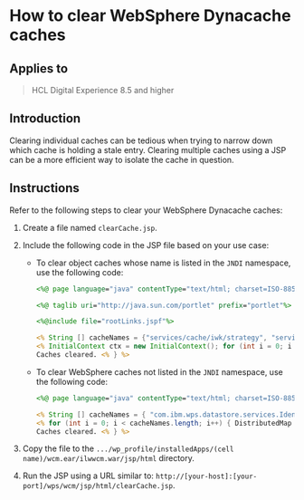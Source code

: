 # How to clear WebSphere Dynacache caches

## Applies to

> HCL Digital Experience 8.5 and higher

## Introduction

Clearing individual caches can be tedious when trying to narrow down which cache is holding a stale entry. Clearing multiple caches using a JSP can be a more efficient way to isolate the cache in question.  

## Instructions

Refer to the following steps to clear your WebSphere Dynacache caches:

1. Create a file named `clearCache.jsp`.

2. Include the following code in the JSP file based on your use case:

    - To clear object caches whose name is listed in the `JNDI` namespace, use the following code:

        ```jsp
        <%@ page language="java" contentType="text/html; charset=ISO-8859-1" pageEncoding="ISO-8859-1" session="false" import="javax.naming.InitialContext, com.ibm.websphere.cache.DistributedMap,wcmsupport.*"%>

        <%@ taglib uri="http://java.sun.com/portlet" prefix="portlet"%> <%@include file="../jsp/linkStyles.jspf"%>

        <%@include file="rootLinks.jspf"%>

        <% String [] cacheNames = {"services/cache/iwk/strategy", "services/cache/iwk/global", "services/cache/iwk/module", "services/cache/iwk/processing", "services/cache/iwk/site", "services/cache/iwk/session", "services/cache/iwk/summary", "services/cache/iwk/abspathreverse", "services/cache/iwk/menu", "services/cache/iwk/nav", "services/cache/iwk/abspath"}; if (request.getParameter("clear") != null) { %> Clearing caches...
        <% InitialContext ctx = new InitialContext(); for (int i = 0; i < cacheNames.length; i++) { DistributedMap dm = (DistributedMap) ctx.lookup(cacheNames[i]); dm.clear(); } %>
        Caches cleared. <% } %>
        ```

    - To clear WebSphere caches not listed in the `JNDI` namespace, use the following code:

        ```jsp
        <%@ page language="java" contentType="text/html; charset=ISO-8859-1" pageEncoding="ISO-8859-1" session="false" import="javax.naming.InitialContext, javax.naming.Context, java.util.*, com.ibm.websphere.naming.genericURLInitialContextFactory, com.ibm.websphere.cache.DistributedMap, com.ibm.wsspi.cache.DistributedObjectCacheFactory, wcmsupport.*"%>

        <% String [] cacheNames = { "com.ibm.wps.datastore.services.Identification.OidAndUniqueName.cache", "com.ibm.wps.model.content.impl.ExplicitOidCache", "com.ibm.wps.ac.ChildResourcesCache", "com.ibm.wps.model.content.impl.TopologyCache", "com.ibm.wps.datastore.pageinstance.DerivationCache", "com.ibm.wps.datastore.pageinstance.OIDCache", "com.ibm.wps.model.factory.public.pages.update", "WSSecureMap", "com.ibm.wps.puma.CommonPrincipalCache", "com.ibm.wps.ac.AccessControlUserContextCache", "com.ibm.wps.resolver.friendly.cache", "com.ibm.wps.ac.groupmanagement.NestedGroupCache", "com.ibm.wps.datastore.pageinstance.MetaDataCache", "com.ibm.wps.model.content.impl.ResourceCache", "com.ibm.wps.ac.CommonExplicitEntitlementsCache", "com.ibm.wps.ac.CommonRolesCache", "com.ibm.wps.pe.portletregistry", "com.ibm.wps.pe.portletentity", "com.ibm.wps.pe.portletentitycounter", "com.ibm.wps.pe.portletmodel.portletdefinition", "com.ibm.wps.resolver.resource.AbstractRequestDispatcherFactory", "com.ibm.wps.resolver.data.cache.DataSourceCache", "com.ibm.wps.model.factory.UserSpecificModelCache", "com.ibm.wps.outbound.datastore.ProxyConfigCache.values", "com.ibm.wps.outbound.datastore.ProxyConfigCache.topologies", "com.ibm.wps.ac.ProtectedResourceCache", "services.cache.pzn.rules", "com.ibm.wps.ac.ExplicitEntitlementsCache.ICM_CONTENT.dyn", "services.cache.pzn.resourceCollections", "com.ibm.wps.datastore.pageinstance.DerivationCache" }; if (request.getParameter("clear") != null) { %> Clearing caches...
        <% for (int i = 0; i < cacheNames.length; i++) { DistributedMap dm = DistributedObjectCacheFactory.getMap(cacheNames[i]); dm.clear(); } %>
        Caches cleared. <% } %>
        ```

3. Copy the file to the `.../wp_profile/installedApps/(cell name)/wcm.ear/ilwwcm.war/jsp/html` directory.

4. Run the JSP using a URL similar to: `http://[your-host]:[your-port]/wps/wcm/jsp/html/clearCache.jsp`.
